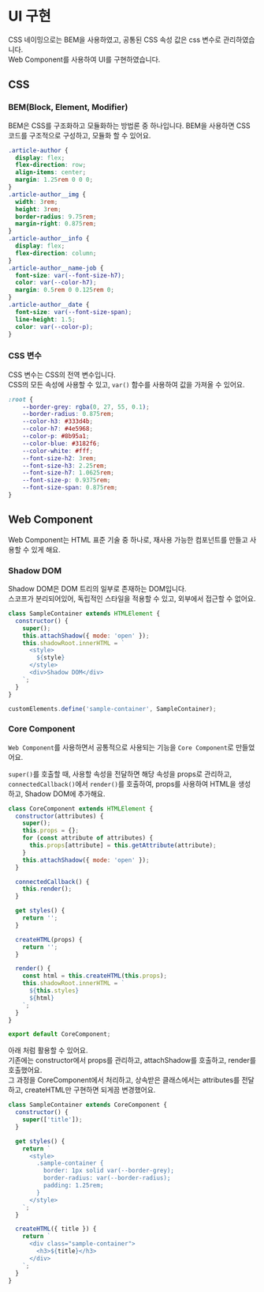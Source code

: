# UI 구현
CSS 네이밍으로는 BEM을 사용하였고, 공통된 CSS 속성 값은 css 변수로 관리하였습니다.  
Web Component를 사용하여 UI를 구현하였습니다.

## CSS

### BEM(Block, Element, Modifier)
BEM은 CSS를 구조화하고 모듈화하는 방법론 중 하나입니다. BEM을 사용하면 CSS 코드를 구조적으로 구성하고, 모듈화 할 수 있어요.
```css
.article-author {
  display: flex;
  flex-direction: row;
  align-items: center;
  margin: 1.25rem 0 0 0;
}
.article-author__img {
  width: 3rem;
  height: 3rem;
  border-radius: 9.75rem;
  margin-right: 0.875rem;
}
.article-author__info {
  display: flex;
  flex-direction: column;
}
.article-author__name-job {
  font-size: var(--font-size-h7);
  color: var(--color-h7);
  margin: 0.5rem 0 0.125rem 0;
}
.article-author__date {
  font-size: var(--font-size-span);
  line-height: 1.5;
  color: var(--color-p);        
}
```

### CSS 변수
CSS 변수는 CSS의 전역 변수입니다.  
CSS의 모든 속성에 사용할 수 있고, `var()` 함수를 사용하여 값을 가져올 수 있어요.
```css
:root {
    --border-grey: rgba(0, 27, 55, 0.1);
    --border-radius: 0.875rem;
    --color-h3: #333d4b;
    --color-h7: #4e5968;
    --color-p: #8b95a1;
    --color-blue: #3182f6;
    --color-white: #fff;
    --font-size-h2: 3rem;
    --font-size-h3: 2.25rem;
    --font-size-h7: 1.0625rem;
    --font-size-p: 0.9375rem;
    --font-size-span: 0.875rem;
}
```

## Web Component
Web Component는 HTML 표준 기술 중 하나로, 재사용 가능한 컴포넌트를 만들고 사용할 수 있게 해요.

### Shadow DOM
Shadow DOM은 DOM 트리의 일부로 존재하는 DOM입니다.  
스코프가 분리되어있어, 독립적인 스타일을 적용할 수 있고, 외부에서 접근할 수 없어요.  
```js
class SampleContainer extends HTMLElement {
  constructor() {
    super();
    this.attachShadow({ mode: 'open' });
    this.shadowRoot.innerHTML = `
      <style>
        ${style}
      </style>
      <div>Shadow DOM</div>
    `;
  }
}

customElements.define('sample-container', SampleContainer);
```

### Core Component
`Web Component`를 사용하면서 공통적으로 사용되는 기능을 `Core Component`로 만들었어요.

`super()`를 호출할 때, 사용할 속성을 전달하면 해당 속성을 props로 관리하고,  
`connectedCallback()`에서 `render()`를 호출하여, props를 사용하여 HTML을 생성하고, Shadow DOM에 추가해요.

```js
class CoreComponent extends HTMLElement {
  constructor(attributes) {
    super();
    this.props = {};
    for (const attribute of attributes) {
      this.props[attribute] = this.getAttribute(attribute);
    }
    this.attachShadow({ mode: 'open' });
  }

  connectedCallback() {
    this.render();
  }

  get styles() {
    return '';
  }

  createHTML(props) {
    return '';
  }

  render() {
    const html = this.createHTML(this.props);
    this.shadowRoot.innerHTML = `
      ${this.styles}
      ${html}
    `;
  }
}

export default CoreComponent;
```

아래 처럼 활용할 수 있어요.  
기존에는 constructor에서 props를 관리하고, attachShadow를 호출하고, render를 호출했어요.  
그 과정을 CoreComponent에서 처리하고, 상속받은 클래스에서는 attributes를 전달하고, createHTML만 구현하면 되게끔 변경했어요.

```js
class SampleContainer extends CoreComponent {
  constructor() {
    super(['title']);
  }

  get styles() {
    return `
      <style>
        .sample-container {
          border: 1px solid var(--border-grey);
          border-radius: var(--border-radius);
          padding: 1.25rem;
        }
      </style>
    `;
  }

  createHTML({ title }) {
    return `
      <div class="sample-container">
        <h3>${title}</h3>
      </div>
    `;
  }
}
```
